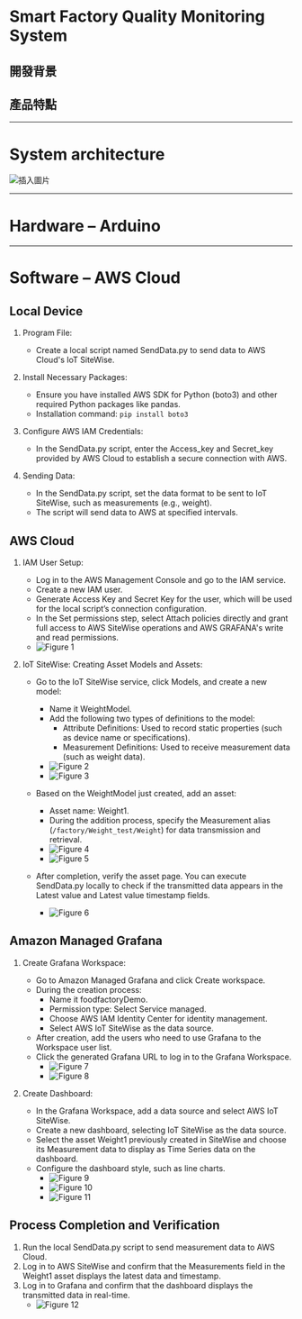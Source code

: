 # Smart Factory Quality Monitoring System

## 開發背景
## 產品特點

---

# System architecture
![插入圖片](https://github.com/iiot-4/Smart-Factory-Quality-Monitoring-System/blob/main/System%20Architecture.png)

---

# Hardware – Arduino

---

# Software – AWS Cloud

## Local Device

1. Program File:
   - Create a local script named SendData.py to send data to AWS Cloud's IoT SiteWise.

2. Install Necessary Packages:
   - Ensure you have installed AWS SDK for Python (boto3) and other required Python packages like pandas.
   - Installation command: `pip install boto3`

3. Configure AWS IAM Credentials:
   - In the SendData.py script, enter the Access_key and Secret_key provided by AWS Cloud to establish a secure connection with AWS.

4. Sending Data:
   - In the SendData.py script, set the data format to be sent to IoT SiteWise, such as measurements (e.g., weight).
   - The script will send data to AWS at specified intervals.

## AWS Cloud

1. IAM User Setup:
   - Log in to the AWS Management Console and go to the IAM service.
   - Create a new IAM user.
   - Generate Access Key and Secret Key for the user, which will be used for the local script’s connection configuration.
   - In the Set permissions step, select Attach policies directly and grant full access to AWS SiteWise operations and AWS GRAFANA's write and read permissions.
   - ![Figure 1](https://github.com/iiot-4/Smart-Factory-Quality-Monitoring-System/blob/main/AWS%20Cloud/Fig%201.png)

2. IoT SiteWise: Creating Asset Models and Assets:
   - Go to the IoT SiteWise service, click Models, and create a new model:
     - Name it WeightModel.
     - Add the following two types of definitions to the model:
       - Attribute Definitions: Used to record static properties (such as device name or specifications).
       - Measurement Definitions: Used to receive measurement data (such as weight data).
      - ![Figure 2](https://github.com/iiot-4/Smart-Factory-Quality-Monitoring-System/blob/main/AWS%20Cloud/Fig%202.png)
      - ![Figure 3](https://github.com/iiot-4/Smart-Factory-Quality-Monitoring-System/blob/main/AWS%20Cloud/Fig%203.png)

   - Based on the WeightModel just created, add an asset:
     - Asset name: Weight1.
     - During the addition process, specify the Measurement alias (`/factory/Weight_test/Weight`) for data transmission and retrieval.
     - ![Figure 4](https://github.com/iiot-4/Smart-Factory-Quality-Monitoring-System/blob/main/AWS%20Cloud/Fig%204.png)
     - ![Figure 5](https://github.com/iiot-4/Smart-Factory-Quality-Monitoring-System/blob/main/AWS%20Cloud/Fig%205.png)

   - After completion, verify the asset page. You can execute SendData.py locally to check if the transmitted data appears in the Latest value and Latest value timestamp fields.
     - ![Figure 6](https://github.com/iiot-4/Smart-Factory-Quality-Monitoring-System/blob/main/AWS%20Cloud/Fig%206.png)

## Amazon Managed Grafana

1. Create Grafana Workspace:
   - Go to Amazon Managed Grafana and click Create workspace.
   - During the creation process:
     - Name it foodfactoryDemo.
     - Permission type: Select Service managed.
     - Choose AWS IAM Identity Center for identity management.
     - Select AWS IoT SiteWise as the data source.
   - After creation, add the users who need to use Grafana to the Workspace user list.
   - Click the generated Grafana URL to log in to the Grafana Workspace.
     - ![Figure 7](https://github.com/iiot-4/Smart-Factory-Quality-Monitoring-System/blob/main/AWS%20Cloud/Fig%207.png)
     - ![Figure 8](https://github.com/iiot-4/Smart-Factory-Quality-Monitoring-System/blob/main/AWS%20Cloud/Fig%208.png)

2. Create Dashboard:
   - In the Grafana Workspace, add a data source and select AWS IoT SiteWise.
   - Create a new dashboard, selecting IoT SiteWise as the data source.
   - Select the asset Weight1 previously created in SiteWise and choose its Measurement data to display as Time Series data on the dashboard.
   - Configure the dashboard style, such as line charts.
     - ![Figure 9](https://github.com/iiot-4/Smart-Factory-Quality-Monitoring-System/blob/main/AWS%20Cloud/Fig%209.png)
     - ![Figure 10](https://github.com/iiot-4/Smart-Factory-Quality-Monitoring-System/blob/main/AWS%20Cloud/Fig%2010.png)
     - ![Figure 11](https://github.com/iiot-4/Smart-Factory-Quality-Monitoring-System/blob/main/AWS%20Cloud/Fig%2011.png)

## Process Completion and Verification

1. Run the local SendData.py script to send measurement data to AWS Cloud.
2. Log in to AWS SiteWise and confirm that the Measurements field in the Weight1 asset displays the latest data and timestamp.
3. Log in to Grafana and confirm that the dashboard displays the transmitted data in real-time.
   - ![Figure 12](https://github.com/iiot-4/Smart-Factory-Quality-Monitoring-System/blob/main/AWS%20Cloud/Fig%2012.png)
